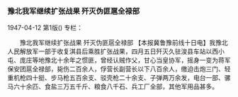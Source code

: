 ### 豫北我军继续扩张战果  歼灭伪匪扈全禄部

1947-04-12
第1版()
专栏：

　　豫北我军继续扩张战果
    歼灭伪匪扈全禄部
    【本报冀鲁豫前线十日电】我豫北人民解放军一部于收复淇县后乘胜扩张战果，四月五日歼灭久驻浚县车站以西小屯、庞庄等地豫北十余年之惯匪，曾经认贼作父，甘心当皇协军，摇身一变为蒋军保安团扈全禄部，毙伤二百余人，俘营长副营长以下八百余人，缴迫击炮三门、轻重机枪四十挺、步马枪五百余支、驳壳枪二十余支、子弹两万余发，电台一部、骡马六十余匹、食盐三万五千斤、粮食八千石、兵工厂全部，其他军用品甚多。
